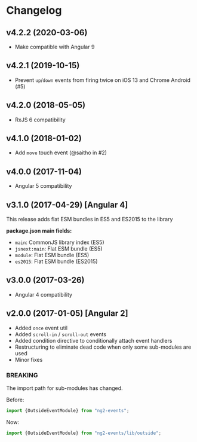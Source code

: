 # Changelog

## v4.2.2 (2020-03-06)

*   Make compatible with Angular 9


## v4.2.1 (2019-10-15)

*   Prevent `up`/`down` events from firing twice on iOS 13 and Chrome Android (#5)


## v4.2.0 (2018-05-05)

*   RxJS 6 compatibility


## v4.1.0 (2018-01-02)

*   Add `move` touch event (@saitho in #2)


## v4.0.0 (2017-11-04)

*   Angular 5 compatibility


## v3.1.0 (2017-04-29) [Angular 4]

This release adds flat ESM bundles in ES5 and ES2015 to the library

**package.json main fields:**

*   `main`: CommonJS library index (ES5)
*   `jsnext:main`: Flat ESM bundle (ES5)
*   `module`: Flat ESM bundle (ES5)
*   `es2015`: Flat ESM bundle (ES2015)


## v3.0.0 (2017-03-26)

*   Angular 4 compatibility


## v2.0.0 (2017-01-05) [Angular 2]

*   Added `once` event util
*   Added `scroll-in` / `scroll-out` events
*   Added condition directive to conditionally attach event handlers
*   Restructuring to eliminate dead code when only some sub-modules are used
*   Minor fixes

### BREAKING

The import path for sub-modules has changed.

Before:

``` ts
import {OutsideEventModule} from "ng2-events";
```

Now:

``` ts
import {OutsideEventModule} from "ng2-events/lib/outside";
```

